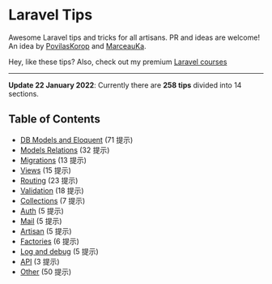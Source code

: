 # Laravel Tips

Awesome Laravel tips and tricks for all artisans. PR and ideas are welcome!  
An idea by [PovilasKorop](https://github.com/PovilasKorop) and [MarceauKa](https://github.com/MarceauKa).

Hey, like these tips? Also, check out my premium [Laravel courses](https://laraveldaily.teachable.com/)

---

__Update 22 **January** 2022__: Currently there are __258 tips__ divided into 14 sections.

## Table of Contents

- [DB Models and Eloquent](./en/DB_Models_and_Eloquent.md) (71 提示)
- [Models Relations](./en/Models_Relations.md) (32 提示)
- [Migrations](./en/Migrations.md) (13 提示)
- [Views](./en/Views.md) (15 提示)
- [Routing](./en/Routing.md) (23 提示)
- [Validation](./en/Validation.md) (18 提示)
- [Collections](./en/Collections.md) (7 提示)
- [Auth](./en/Auth.md) (5 提示)
- [Mail](./en/Mail.md) (5 提示)
- [Artisan](./en/Artisan.md) (5 提示)
- [Factories](./en/Factories.md) (6 提示)
- [Log and debug](./en/Log_and_Debug.md) (5 提示)
- [API](./en/Api.md) (3 提示)
- [Other](./en/Other.md) (50 提示)

